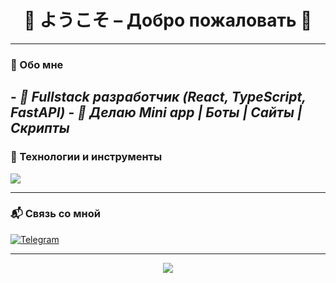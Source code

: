 <h1 align="center">🌸 ようこそ – Добро пожаловать 🌸</h1>

---

### 🧠 Обо мне
-<i> 💼 Fullstack разработчик (React, TypeScript, FastAPI) </i>
-<i> 🌟 Делаю Mini app | Боты | Сайты | Скрипты </i>
---

### 🧰 Технологии и инструменты

<p align="left">
  <img src="https://skillicons.dev/icons?i=react,ts,js,py,aiogram,fastapi,postgres,scss,vite,git,figma" />
</p>

---

### 📬 Связь со мной

<p>
  <a href="https://t.me/FaceNyra" target="_blank">
    <img alt="Telegram" src="https://img.shields.io/badge/Telegram-2CA5E0?style=for-the-badge&logo=telegram&logoColor=white" />
  </a>
</p>

---

<div align="center">
  <img src="https://capsule-render.vercel.app/api?type=waving&color=F472B6&height=120&section=footer"/>
</div>
